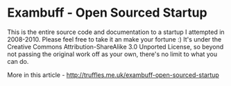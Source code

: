 # Exambuff - Open Sourced Startup

This is the entire source code and documentation to a startup I attempted in 2008-2010. Please feel free to take it an make your fortune :) It's under the Creative Commons Attribution-ShareAlike 3.0 Unported License, so beyond not passing the original work off as your own, there's no limit to what you can do.

More in this article - http://truffles.me.uk/exambuff-open-sourced-startup